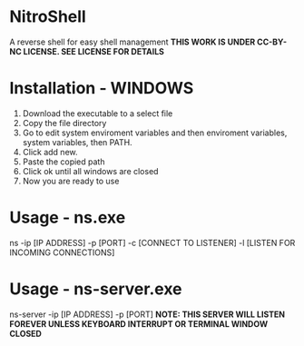 # NitroShell
A reverse shell for easy shell management
**THIS WORK IS UNDER CC-BY-NC LICENSE. SEE LICENSE FOR DETAILS**
# Installation - WINDOWS
1. Download the executable to a select file
2. Copy the file directory
3. Go to edit system enviroment variables and then enviroment variables, system variables, then PATH.
4. Click add new.
5. Paste the copied path
6. Click ok until all windows are closed
7. Now you are ready to use
# Usage - ns.exe
ns -ip [IP ADDRESS] -p [PORT] -c [CONNECT TO LISTENER] -l [LISTEN FOR INCOMING CONNECTIONS]
# Usage - ns-server.exe
ns-server -ip [IP ADDRESS] -p [PORT]
**NOTE: THIS SERVER WILL LISTEN FOREVER UNLESS KEYBOARD INTERRUPT OR TERMINAL WINDOW CLOSED**
